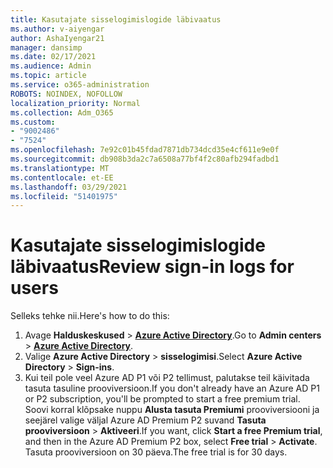 ```yaml
---
title: Kasutajate sisselogimislogide läbivaatus
ms.author: v-aiyengar
author: AshaIyengar21
manager: dansimp
ms.date: 02/17/2021
ms.audience: Admin
ms.topic: article
ms.service: o365-administration
ROBOTS: NOINDEX, NOFOLLOW
localization_priority: Normal
ms.collection: Adm_O365
ms.custom:
- "9002486"
- "7524"
ms.openlocfilehash: 7e92c01b45fdad7871db734dcd35e4cf611e9e0f
ms.sourcegitcommit: db908b3da2c7a6508a77bf4f2c80afb294fadbd1
ms.translationtype: MT
ms.contentlocale: et-EE
ms.lasthandoff: 03/29/2021
ms.locfileid: "51401975"
---
```

# <a name="review-sign-in-logs-for-users"></a><span data-ttu-id="288b2-102">Kasutajate sisselogimislogide läbivaatus</span><span class="sxs-lookup"><span data-stu-id="288b2-102">Review sign-in logs for users</span></span>

<span data-ttu-id="288b2-103">Selleks tehke nii.</span><span class="sxs-lookup"><span data-stu-id="288b2-103">Here's how to do this:</span></span>

1. <span data-ttu-id="288b2-104">Avage **Halduskeskused**  >  **[Azure Active Directory](https://go.microsoft.com/fwlink/p/?linkid=2067268)**.</span><span class="sxs-lookup"><span data-stu-id="288b2-104">Go to **Admin centers** > **[Azure Active Directory](https://go.microsoft.com/fwlink/p/?linkid=2067268)**.</span></span>
1. <span data-ttu-id="288b2-105">Valige **Azure Active Directory**  >  **sisselogimisi**.</span><span class="sxs-lookup"><span data-stu-id="288b2-105">Select **Azure Active Directory** > **Sign-ins**.</span></span>
1. <span data-ttu-id="288b2-106">Kui teil pole veel Azure AD P1 või P2 tellimust, palutakse teil käivitada tasuta tasuline prooviversioon.</span><span class="sxs-lookup"><span data-stu-id="288b2-106">If you don't already have an Azure AD P1 or P2 subscription, you'll be prompted to start a free premium trial.</span></span> <span data-ttu-id="288b2-107">Soovi korral klõpsake nuppu **Alusta tasuta Premiumi** prooviversiooni ja seejärel valige väljal Azure AD Premium P2 suvand **Tasuta prooviversioon**  >  **Aktiveeri**.</span><span class="sxs-lookup"><span data-stu-id="288b2-107">If you want, click **Start a free Premium trial**, and then in the Azure AD Premium P2 box, select **Free trial** > **Activate**.</span></span> <span data-ttu-id="288b2-108">Tasuta prooviversioon on 30 päeva.</span><span class="sxs-lookup"><span data-stu-id="288b2-108">The free trial is for 30 days.</span></span>